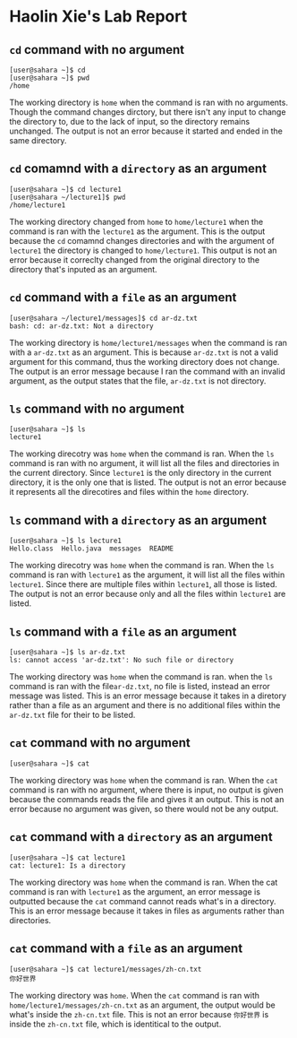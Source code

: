 # **Haolin Xie's Lab Report**

## `cd` command with no argument
```
[user@sahara ~]$ cd
[user@sahara ~]$ pwd
/home
```

The working directory is `home` when the command is ran with no arguments.
Though the command changes dirctory, but there isn't any input to change the directory to, due to the lack of input, so the directory remains unchanged. 
The output is not an error because it started and ended in the same directory. 

## `cd` comamnd with a `directory` as an argument 

```
[user@sahara ~]$ cd lecture1
[user@sahara ~/lecture1]$ pwd
/home/lecture1
```

The working directory changed from `home` to `home/lecture1` when the command is ran with the `lecture1` as the argument.
This is the output because the `cd` comamnd changes directories and with the argument of `lecture1` the directory is changed to `home/lecture1`.
This output is not an error because it correclty changed from the original directory to the directory that's inputed as an argument. 

## `cd` command with a `file` as an argument 

```
[user@sahara ~/lecture1/messages]$ cd ar-dz.txt
bash: cd: ar-dz.txt: Not a directory
```

The working directory is `home/lecture1/messages` when the command is ran with a `ar-dz.txt` as an argument. 
This is because `ar-dz.txt` is not a valid argument for this command, thus the working directory does not change. 
The output is an error message because I ran the command with an invalid argument, as the output states that the file, `ar-dz.txt` is not directory.

## `ls` command with no argument

```
[user@sahara ~]$ ls
lecture1
```
The working direcotry was `home` when the command is ran. 
When the `ls` command is ran with no argument, it will list all the files and directories in the current directory.
Since `lecture1` is the only directory in the current directory, it is the only one that is listed.
The output is not an error because it represents all the direcotires and files within the `home` directory.

## `ls` command with a `directory` as an argument 

```
[user@sahara ~]$ ls lecture1
Hello.class  Hello.java  messages  README
```

The working direcotry was `home` when the command is ran. 
When the `ls` command is ran with `lecture1` as the argument, it will list all the files within `lecture1`. 
Since there are multiple files within `lecture1`, all those is listed. 
The output is not an error because only and all the files within `lecture1` are listed.

## `ls` command with a `file` as an argument 

```
[user@sahara ~]$ ls ar-dz.txt
ls: cannot access 'ar-dz.txt': No such file or directory
```

The working directory was `home` when the command is ran. 
when the `ls` command is ran with the file`ar-dz.txt`, no file is listed, instead an error message was listed. 
This is an error message because it takes in a diretory rather than a file as an argument and there is no additional files within the `ar-dz.txt` file for their to be listed. 

## `cat` command with no argument 

```
[user@sahara ~]$ cat

```

The working directory was `home` when the command is ran. 
When the `cat` command is ran with no argument, where there is input, no output is given because the commands reads the file and gives it an output. 
This is not an error because no argument was given, so there would not be any output. 

## `cat` command with a `directory` as an argument 

```
[user@sahara ~]$ cat lecture1
cat: lecture1: Is a directory
```
The working directory was `home` when the command is ran. 
When the cat command is ran with `lecture1` as the argument, an error message is outputted because the `cat` command cannot reads what's in a directory.
This is an error message because it takes in files as arguments rather than directories. 

## `cat` command with a `file` as an argument 

```
[user@sahara ~]$ cat lecture1/messages/zh-cn.txt
你好世界
```
The working directory was `home`.
When the `cat` command is ran with `home/lecture1/messages/zh-cn.txt` as an argument, the output would be what's inside the `zh-cn.txt` file.
This is not an error because `你好世界` is inside the `zh-cn.txt` file, which is identitical to the output. 
